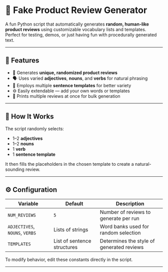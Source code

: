 # 📝 Fake Product Review Generator

A fun Python script that automatically generates **random, human-like product reviews** using customizable vocabulary lists and templates.  
Perfect for testing, demos, or just having fun with procedurally generated text.

---

## 🚀 Features

- 🧠 Generates **unique, randomized product reviews**
- 🗣️ Uses varied **adjectives**, **nouns**, and **verbs** for natural phrasing
- 🧩 Employs multiple **sentence templates** for better variety
- ⚙️ Easily extendable — add your own words or templates
- 💬 Prints multiple reviews at once for bulk generation

---

## 🧠 How It Works

The script randomly selects:
- 1–2 **adjectives**
- 1–2 **nouns**
- 1 **verb**
- 1 **sentence template**

It then fills the placeholders in the chosen template to create a natural-sounding review.


---

## ⚙️ Configuration

| Variable | Default | Description |
|-----------|----------|-------------|
| `NUM_REVIEWS` | `5` | Number of reviews to generate per run |
| `ADJECTIVES`, `NOUNS`, `VERBS` | Lists of strings | Word banks used for random selection |
| `TEMPLATES` | List of sentence structures | Determines the style of generated reviews |

To modify behavior, edit these constants directly in the script.

---
